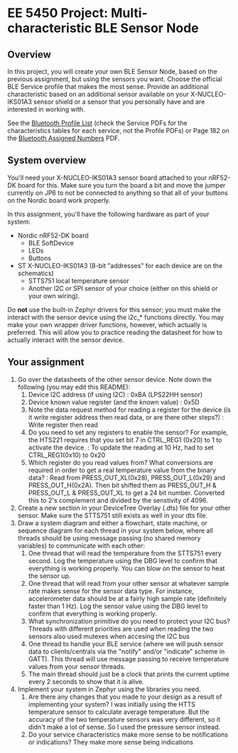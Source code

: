# EE 5450 Project: Multi-characteristic BLE Sensor Node

## Overview

In this project, you will create your own BLE Sensor Node, based on the previous assignment, but using the sensors you want. Choose the official BLE Service profile that makes the most sense. Provide an additional characteristic based on an additional sensor available on your X-NUCLEO-IKS01A3 sensor shield or a sensor that you personally have and are interested in working with.

See the [Bluetooth Profile List](https://www.bluetooth.com/specifications/specs/?types=adopted) (check the Service PDFs for the characteristics tables for each service, not the Profile PDFs) or Page 182 on the [Bluetooth Assigned Numbers](https://www.bluetooth.com/wp-content/uploads/Files/Specification/HTML/Assigned_Numbers/out/en/Assigned_Numbers.pdf?v=1711647856831) PDF.

## System overview

You'll need your X-NUCLEO-IKS01A3 sensor board attached to your nRF52-DK board for this. Make sure you turn the board a bit and move the jumper currently on JP6 to not be connected to anything so that all of your buttons on the Nordic board work properly.

In this assignment, you'll have the following hardware as part of your system:

- Nordic nRF52-DK board
  - BLE SoftDevice
  - LEDs
  - Buttons
- ST X-NUCLEO-IKS01A3 (8-bit "addresses" for each device are on the schematics)
  - STTS751 local temperature sensor
  - Another I2C or SPI sensor of your choice (either on this shield or your own wiring).

Do **not** use the built-in Zephyr drivers for this sensor; you must make
the interact with the sensor device using the i2c\_\* functions directly. You may
make your own wrapper driver functions, however, which actually is preferred. This
will allow you to practice reading the datasheet for how to actually interact with
the sensor device.

## Your assignment

1. Go over the datasheets of the other sensor device. Note down the following (you may edit this README):
   1. Device I2C address (if using I2C)
      : 0xBA (LPS22HH sensor)
   1. Device known value register (and the known value)
      : 0x5D
   1. Note the data request method for reading a register for the device (is it write register address then read data, or are there other steps?)
      : Write register then read
   1. Do you need to set any registers to enable the sensor? For example, the HTS221 requires that you set bit 7 in CTRL_REG1 (0x20) to 1 to activate the device.
      : To update the reading at 10 Hz, had to set CTRL_REG1(0x10) to 0x20
   1. Which register do you read values from? What conversions are required in order to get a real temperature value from the binary data?
      : Read from PRESS_OUT_XL(0x28), PRESS_OUT_L(0x29) and PRESS_OUT_H(0x2A). Then bit shifted them as PRESS_OUT_H & PRESS_OUT_L & PRESS_OUT_XL to get a 24 bit number. Converted this to 2's complement and divided by the senstivity of 4096.
1. Create a new section in your DeviceTree Overlay (.dts) file for your other sensor. Make sure the STTS751 still exists as well in your dts file.
1. Draw a system diagram and either a flowchart, state machine, or sequence diagram for each thread in your system below, where all threads should be using message passing (no shared memory variables) to communicate with each other:
   1. One thread that will read the temperature from the STTS751 every second. Log the temperature using the DBG level to confirm that everything is working properly. You can blow on the sensor to heat the sensor up.
   1. One thread that will read from your other sensor at whatever sample rate makes sense for the sensor data type. For instance, accelerometer data should be at a fairly high sample rate (definitely faster than 1 Hz). Log the sensor value using the DBG level to confirm that everything is working properly.
   1. What synchronization primitive do you need to protect your I2C bus?
      Threads with different priorities are used when reading the two sensors also used mutexes when accesing the I2C bus
   1. One thread to handle your BLE service (where we will push sensor data to clients/centrals via the "notify" and/or "indicate" scheme in GATT). This thread will use message passing to receive temperature values from your sensor threads.
   1. The main thread should just be a clock that prints the current uptime every 2 seconds to show that it is alive.
1. Implement your system in Zephyr using the libraries you need.
   1. Are there any changes that you made to your design as a result of implementing your system?
      I was initially using the HTTS temperature sensor to calculate average temperature. But the accuracy of the two temperature sensors was very different, so it didn't make a lot of sense. So I used the pressure sensor instead.
   2. Do your service characteristics make more sense to be notifications or indications?
      They make more sense being indications

